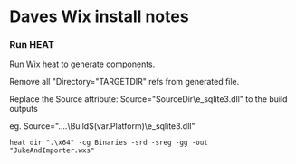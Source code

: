 ﻿# Daves Wix install notes

### Run HEAT

Run Wix heat to generate components.

Remove all "Directory="TARGETDIR" refs from generated file.

Replace the Source attribute:  Source="SourceDir\e_sqlite3.dll"   to the build outputs

eg. Source="..\..\Build\$(var.Platform)\e_sqlite3.dll"

	heat dir ".\x64" -cg Binaries -srd -sreg -gg -out "JukeAndImporter.wxs"